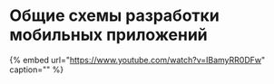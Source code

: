 # Общие схемы разработки мобильных приложений

{% embed url="https://www.youtube.com/watch?v=IBamyRR0DFw" caption="" %}

